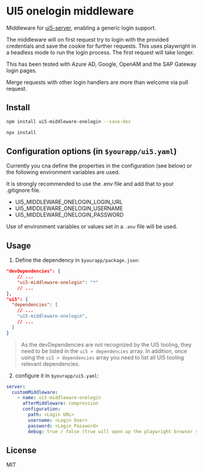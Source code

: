 # UI5 onelogin middleware

Middleware for [ui5-server](https://github.com/SAP/ui5-server), enabling a generic login support.

The middleware will on first request try to login with the provided credentials and save the cookie for further requests. This uses playwright in a headless mode to run the login process.
The first request will take longer.

This has been tested with Azure AD, Google, OpenAM and the SAP Gateway login pages.

Merge requests with other login handlers are more than welcome via pull request.

## Install

```bash
npm install ui5-middleware-onelogin --save-dev

npx install 
```

## Configuration options (in `$yourapp/ui5.yaml`)

Currently you cna define the properties in the configuration (see below) or the following environment variables are used.

It is strongly recommended to use the .env file and add that to your .gitignore file.

- UI5_MIDDLEWARE_ONELOGIN_LOGIN_URL
- UI5_MIDDLEWARE_ONELOGIN_USERNAME
- UI5_MIDDLEWARE_ONELOGIN_PASSWORD

Use of environment variables or values set in a `.env` file will be used.

## Usage

1. Define the dependency in `$yourapp/package.json`:

```json
"devDependencies": {
    // ...
    "ui5-middleware-onelogin": "*"
    // ...
},
"ui5": {
  "dependencies": [
    // ...
    "ui5-middleware-onelogin",
    // ...
  ]
}
```

> As the devDependencies are not recognized by the UI5 tooling, they need to be listed in the `ui5 > dependencies` array. In addition, once using the `ui5 > dependencies` array you need to list all UI5 tooling relevant dependencies.

2. configure it in `$yourapp/ui5.yaml`:

```yaml
server:
  customMiddleware:
    - name: ui5-middleware-onelogin
      afterMiddleware: compression
      configuration:
        path: <Login URL>
        username: <Login User>
        password: <Login Password>
        debug: true / false (true will open up the playwright browser so you can see what's going on)
```

## License

MIT
